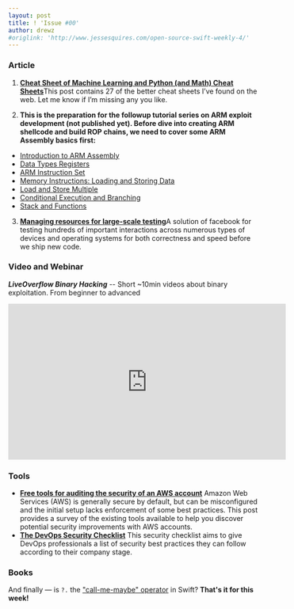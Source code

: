 ```yaml
---
layout: post
title: ! 'Issue #00'
author: drewz
#origlink: 'http://www.jessesquires.com/open-source-swift-weekly-4/'
---
```


### Article

1. [**Cheat Sheet of Machine Learning and Python (and Math) Cheat Sheets**](https://unsupervisedmethods.com/cheat-sheet-of-machine-learning-and-python-and-math-cheat-sheets-a4afe4e791b6)This post contains 27 of the better cheat sheets I’ve found on the web. Let me know if I’m missing any you like.

2. **This is the preparation for the followup tutorial series on ARM exploit development (not published yet). Before dive into creating ARM shellcode and build ROP chains, we need to cover some ARM Assembly basics first:**
- [Introduction to ARM Assembly](https://azeria-labs.com/writing-arm-assembly-part-1/)
- [Data Types Registers](https://azeria-labs.com/arm-data-types-and-registers-part-2/)
- [ARM Instruction Set](https://azeria-labs.com/arm-instruction-set-part-3/)
- [Memory Instructions: Loading and Storing Data](https://azeria-labs.com/memory-instructions-load-and-store-part-4/)
- [Load and Store Multiple](https://azeria-labs.com/load-and-store-multiple-part-5/)
- [Conditional Execution and Branching](https://azeria-labs.com/arm-conditional-execution-and-branching-part-6/)
- [Stack and Functions](https://azeria-labs.com/functions-and-the-stack-part-7/)

3. [**Managing resources for large-scale testing**](https://code.facebook.com/posts/1708075792818517/managing-resources-for-large-scale-testing/)A solution of facebook for testing hundreds of important interactions across numerous types of devices and operating systems for both correctness and speed before we ship new code.


### Video and Webinar
***LiveOverflow Binary Hacking*** -- Short ~10min videos about binary exploitation. From beginner to advanced
<iframe width="560" height="315" src="https://www.youtube.com/embed/videoseries?list=PLhixgUqwRTjxglIswKp9mpkfPNfHkzyeN" frameborder="0" allowfullscreen></iframe>


### Tools

- [**Free tools for auditing the security of an AWS account**](https://summitroute.com/blog/2017/05/30/free_tools_for_auditing_the_security_of_an_aws_account/) Amazon Web Services (AWS) is generally secure by default, but can be misconfigured and the initial setup lacks enforcement of some best practices. This post provides a survey of the existing tools available to help you discover potential security improvements with AWS accounts.
- [**The DevOps Security Checklist**](https://devops-security-checklist.sqreen.io/) This security checklist aims to give DevOps professionals a list of security best practices they can follow according to their company stage.

### Books

And finally &mdash; is `?.` the ["call-me-maybe" operator](https://twitter.com/uint_min/status/683532142677114880) in Swift? **That's it for this week!**

